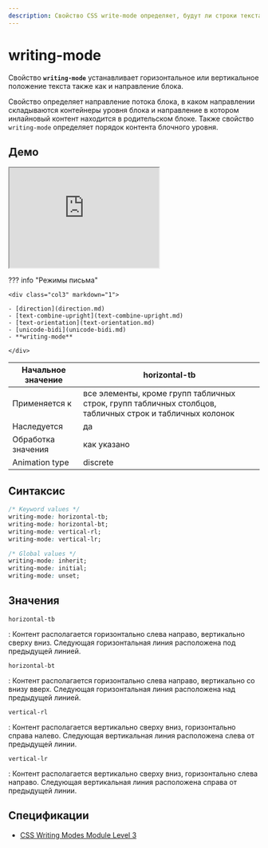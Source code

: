 ```yaml
---
description: Свойство CSS write-mode определяет, будут ли строки текста располагаться горизонтально или вертикально, а также направление, в котором перемещаются блоки.
---
```


# writing-mode

Свойство **`writing-mode`** устанавливает горизонтальное или вертикальное положение текста также как и направление блока.

Свойство определяет направление потока блока, в каком направлении складываются контейнеры уровня блока и направление в котором инлайновый контент находится в родительском блоке. Также свойство `writing-mode` определяет порядок контента блочного уровня.

## Демо

<iframe class="interactive is-default-height" height="200" src="https://interactive-examples.mdn.mozilla.net/pages/css/writing-mode.html" title="MDN Web Docs Interactive Example" loading="lazy" data-readystate="complete"></iframe>

??? info "Режимы письма"

    <div class="col3" markdown="1">

    - [direction](direction.md)
    - [text-combine-upright](text-combine-upright.md)
    - [text-orientation](text-orientation.md)
    - [unicode-bidi](unicode-bidi.md)
    - **writing-mode**

    </div>

| Начальное значение | horizontal-tb |
| --- | --- |
| Применяется к | все элементы, кроме групп табличных строк, групп табличных столбцов, табличных строк и табличных колонок |
| Наследуется | да |
| Обработка значения | как указано |
| Animation type | discrete |

## Синтаксис

```css
/* Keyword values */
writing-mode: horizontal-tb;
writing-mode: horizontal-bt;
writing-mode: vertical-rl;
writing-mode: vertical-lr;

/* Global values */
writing-mode: inherit;
writing-mode: initial;
writing-mode: unset;
```

## Значения

`horizontal-tb`

: Контент располагается горизонтально слева направо, вертикально сверху вниз. Следующая горизонтальная линия расположена под предыдущей линией.

`horizontal-bt`

: Контент располагается горизонтально слева направо, вертикально со внизу вверх. Следующая горизонтальная линия расположена над предыдущей линией.

`vertical-rl`

: Контент располагается вертикально сверху вниз, горизонтально справа налево. Следующая вертикальная линия расположена слева от предыдущей линии.

`vertical-lr`

: Контент располагается вертикально сверху вниз, горизонтально слева направо. Следующая вертикальная линия расположена справа от предыдущей линии.

## Спецификации

-   [CSS Writing Modes Module Level 3](https://drafts.csswg.org/css-writing-modes-3/#block-flow)
